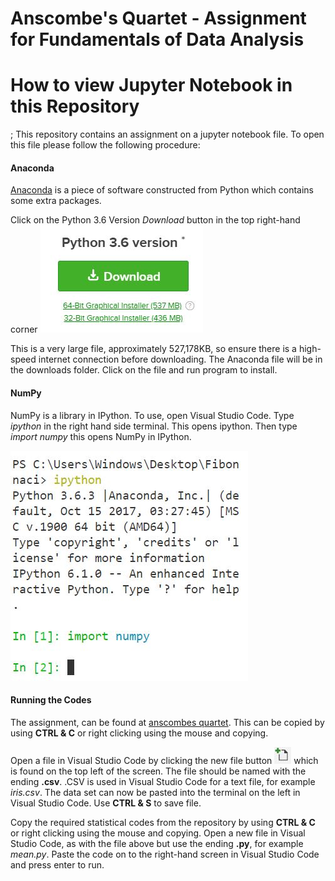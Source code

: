 # Anscombe's Quartet - Assignment for Fundamentals of Data Analysis

# How to view Jupyter Notebook in this Repository
;
This repository contains an assignment on a jupyter notebook file.  To open this file please follow the following procedure:


#### Anaconda
[Anaconda](https://www.anaconda.com/download/) is a piece of software constructed from Python which contains some extra packages.

Click on the Python 3.6 Version *Download* button in the top right-hand corner 
![Anaconda Download](https://github.com/colettegallagher/project-iris/blob/master/Anaconda%20Download.JPG)

This is a very large file, approximately 527,178KB, so ensure there is a high-speed internet connection before downloading.
The Anaconda file will be in the downloads folder.  Click on the file and run program to install.


#### NumPy
NumPy is a library in IPython. To use, open Visual Studio Code.  Type *ipython* in the right hand side terminal.  This opens ipython.  Then type *import numpy* this opens NumPy in IPython.

![import NumPy](https://github.com/colettegallagher/project-iris/blob/master/NumPy.JPG)

#### Running the Codes
The assignment, can be found at [anscombes quartet](https://github.com/colettegallagher/project-iris/blob/master/irisdata).  This can be copied by using **CTRL & C** or right clicking using the mouse and copying.  

Open a file in Visual Studio Code by clicking the new file button ![New File Icon Visual Studio Code](https://github.com/colettegallagher/project-iris/blob/master/new%20file.JPG) which is found on the top left of the screen.  The file should be named with the ending **.csv**.  .CSV is used in Visual Studio Code for a text file, for example *iris.csv*. The data set can now be pasted into the terminal on the left in Visual Studio Code.  Use **CTRL & S** to save file.

Copy the required statistical codes from the repository by using **CTRL & C** or right clicking using the mouse and copying.  Open a new file in Visual Studio Code, as with the file above but use the ending **.py**, for example *mean.py*.  Paste the code on to the right-hand screen in Visual Studio Code and press enter to run.



